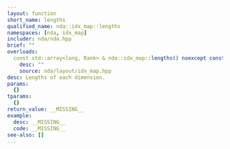 ```yaml
---
layout: function
short_name: lengths
qualified_name: nda::idx_map::lengths
namespaces: [nda, idx_map]
includer: nda/nda.hpp
brief: ""
overloads:
  const std::array<long, Rank> & nda::idx_map::lengths() noexcept const:
    desc: ""
    source: nda/layout/idx_map.hpp
desc: Lengths of each dimension.
params:
  {}
tparams:
  {}
return_value: __MISSING__
example:
  desc: __MISSING__
  code: __MISSING__
see-also: []
...
```


